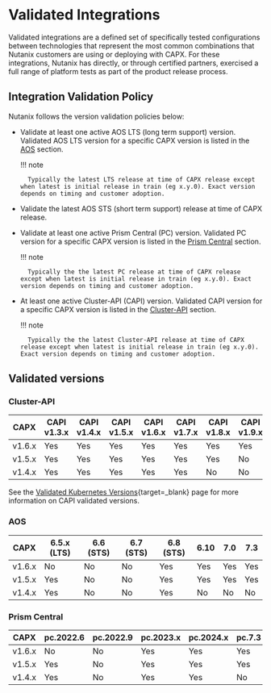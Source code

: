 # Validated Integrations

Validated integrations are a defined set of specifically tested configurations between technologies that represent the most common combinations that Nutanix customers are using or deploying with CAPX. For these integrations, Nutanix has directly, or through certified partners, exercised a full range of platform tests as part of the product release process.

## Integration Validation Policy

Nutanix follows the version validation policies below:

- Validate at least one active AOS LTS (long term support) version. Validated AOS LTS version for a specific CAPX version is listed in the [AOS](#aos) section.<br>

    !!! note

        Typically the latest LTS release at time of CAPX release except when latest is initial release in train (eg x.y.0). Exact version depends on timing and customer adoption.

- Validate the latest AOS STS (short term support) release at time of CAPX release.
- Validate at least one active Prism Central (PC) version. Validated PC version for a specific CAPX version is listed in the [Prism Central](#prism-central) section.<br>

    !!! note

        Typically the the latest PC release at time of CAPX release except when latest is initial release in train (eg x.y.0). Exact version depends on timing and customer adoption.

- At least one active Cluster-API (CAPI) version. Validated CAPI version for a specific CAPX version is listed in the [Cluster-API](#cluster-api) section.<br>

    !!! note

        Typically the the latest Cluster-API release at time of CAPX release except when latest is initial release in train (eg x.y.0). Exact version depends on timing and customer adoption.

## Validated versions
### Cluster-API
| CAPX   | CAPI v1.3.x | CAPI v1.4.x | CAPI v1.5.x | CAPI v1.6.x | CAPI v1.7.x | CAPI v1.8.x | CAPI v1.9.x |
|--------|-------------|-------------|-------------|-------------|-------------|-------------|-------------|
| v1.6.x | Yes         | Yes         | Yes         | Yes         | Yes         | Yes         | Yes         |
| v1.5.x | Yes         | Yes         | Yes         | Yes         | Yes         | Yes         | No          |
| v1.4.x | Yes         | Yes         | Yes         | Yes         | Yes         | No          | No          |

See the [Validated Kubernetes Versions](https://cluster-api.sigs.k8s.io/reference/versions.html?highlight=version#supported-kubernetes-versions){target=_blank} page for more information on CAPI validated versions.

### AOS

| CAPX   | 6.5.x (LTS) | 6.6 (STS) | 6.7 (STS) | 6.8 (STS) | 6.10 | 7.0 | 7.3 |
|--------|-------------|-----------|-----------|-----------|------|-----|-----|
| v1.6.x | No          | No        | No        | Yes       | Yes  | Yes | Yes |
| v1.5.x | Yes         | No        | No        | Yes       | Yes  | Yes | Yes |
| v1.4.x | Yes         | No        | No        | Yes       | No   | No  | No  |

### Prism Central

| CAPX   | pc.2022.6 | pc.2022.9 | pc.2023.x | pc.2024.x | pc.7.3 |
|--------|-----------|-----------|-----------|-----------|--------|
| v1.6.x | No        | No        | Yes       | Yes       | Yes    |
| v1.5.x | Yes       | No        | Yes       | Yes       | Yes    |
| v1.4.x | Yes       | No        | Yes       | Yes       | No     |
